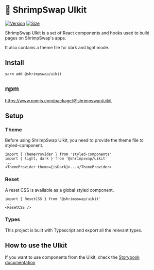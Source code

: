 # 🦐 ShrimpSwap UIkit

[![Version](https://img.shields.io/npm/v/@shrimpswap/uikit)](https://www.npmjs.com/package/@shrimpswap/uikit) [![Size](https://img.shields.io/bundlephobia/min/@shrimpswap/uikit)](https://www.npmjs.com/package/@shrimpswap/uikit)

ShrimpSwap UIkit is a set of React components and hooks used to build pages on ShrimpSwap's apps.

It also contains a theme file for dark and light mode.

## Install

`yarn add @shrimpswap/uikit`

## npm

https://www.npmjs.com/package/@shrimpswap/uikit

## Setup

### Theme

Before using ShrimpSwap UIkit, you need to provide the theme file to styled-component.

```
import { ThemeProvider } from 'styled-components'
import { light, dark } from '@shrimpswap/uikit'
...
<ThemeProvider theme={isDark}>...</ThemeProvider>
```

### Reset

A reset CSS is available as a global styled component.

```
import { ResetCSS } from '@shrimpswap/uikit'
...
<ResetCSS />
```

### Types

This project is built with Typescript and export all the relevant types.

## How to use the UIkit

If you want to use components from the UIkit, check the [Storybook documentation](https://shrimpswap.github.io/shrimpswap-uikit/)
